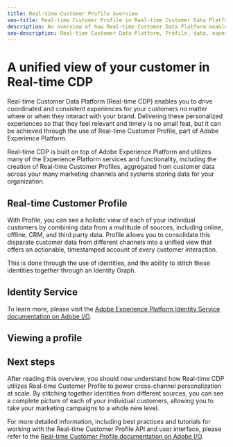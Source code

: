 ```yaml
---
title: Real-time Customer Profile overview
seo-title: Real-time Customer Profile in Real-time Customer Data Platform
description: An overview of how Real-time Customer Data Platform enables you to drive coordinated, consistent, relevant experiences for your customers using Real-time Customer Profiles.
seo-description: Real-time Customer Data Platform, Profile, data, experiences, channels
---
```


# A unified view of your customer in Real-time CDP

Real-time Customer Data Platform (Real-time CDP) enables you to drive coordinated and consistent experiences for your customers no matter where or when they interact with your brand. Delivering these personalized experiences so that they feel relevant and timely is no small feat, but it can be achieved through the use of Real-time Customer Profile, part of Adobe Experience Platform.

Real-time CDP is built on top of Adobe Experience Platform and utilizes many of the Experience Platform services and functionality, including the creation of Real-time Customer Profiles, aggregated from customer data across your many marketing channels and systems storing data for your organization.

## Real-time Customer Profile

With Profile, you can see a holistic view of each of your individual customers by combining data from a multitude of sources, including online, offline, CRM, and third party data. Profile allows you to consolidate this disparate customer data from different channels into a unified view that offers an actionable, timestamped account of every customer interaction.

This is done through the use of identities, and the ability to stitch these identities together through an Identity Graph.

## Identity Service



To learn more, please visit the [Adobe Experience Platform Identity Service documentation on Adobe I/O](https://www.adobe.io/apis/experienceplatform/home/profile-identity-segmentation/profile-identity-segmentation-services.html#!api-specification/markdown/narrative/technical_overview/identity_services_architectural_overview/identity_services_architectural_overview.md).

## Viewing a profile




## Next steps

After reading this overview, you should now understand how Real-time CDP utilizes Real-time Customer Profile to power cross-channel personalization at scale. By stitching together identities from different sources, you can see a complete picture of each of your individual customers, allowing you to take your marketing campaigns to a whole new level.

For more detailed information, including best practices and tutorials for working with the Real-time Customer Profile API and user interface, please refer to the [Real-time Customer Profile documentation on Adobe I/O](https://www.adobe.io/apis/experienceplatform/home/profile-identity-segmentation/profile-identity-segmentation-services.html#!api-specification/markdown/narrative/technical_overview/unified_profile_architectural_overview/unified_profile_architectural_overview.md).